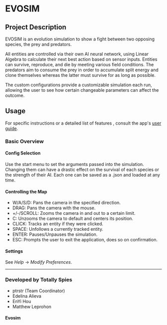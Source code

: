 # EVOSIM

## Project Description

EVOSIM is an evolution simulation to show a fight between two opposing species, the prey and predators.

All entities are controlled via their own AI neural network, using Linear Algebra to calculate their next best action based on sensor inputs. Entities can survive,
reproduce, and die by meeting various field conditions. The predators aim to consume the prey in order to accumulate split energy and clone themselves whereas the latter
must survive for as long as possible.

The custom configurations provide a customizable simulation each run, allowing the user to see how certain changeable parameters can affect the outcome.

## Usage

For specific instructions or a detailed list of features , consult the app's [user guide](https://github.com/EnYiHou/evosim/blob/main/user-guide.pdf).

### Basic Overview

#### Config Selection
Use the start menu to set the arguments passed into the simulation. Changing them can have a drastic effect on the survival of each species or the strength of their AI.
Each one can be saved as a .json and loaded at any time.

#### Controlling the Map
- W/A/S/D: Pans the camera in the specified direction.
- DRAG: Pans the camera with the mouse.
- +/-/SCROLL: Zooms the camera in and out to a certain limit.
- C: Unzooms the camera to default and centers its position.
- CLICK: Tracks an entity if they were clicked.
- SPACE: Unfollows a currently tracked entity.
- ENTER: Pauses/Unpauses the simulation.
- ESC: Prompts the user to exit the application, does so on confirmation.

#### Settings
See *Help* -> *Modify Preferences*.

---

### Developed by Totally Spies
- ptrstr (Team Coordinator)
- Edelina Alieva
- EnYi Hou
- Matthew Leprohon

#### Evosim

